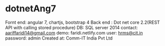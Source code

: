 # dotnetAng7
Fornt end: angular 7, chartjs, bootstrap 4
Back end : Dot net core 2.2(REST API with calling stored procedure)
DB: SQL server 2014
contact: aariffaridi14@gmail.com
 demo: faridi.netlify.com
 user: hrms@cit.in
 password: admin
 Created at: Comm-IT India Pvt Ltd

